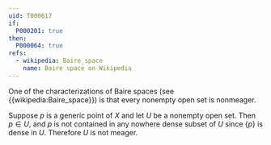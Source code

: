 ```yaml
---
uid: T000617
if:
  P000201: true
then:
  P000064: true
refs:
  - wikipedia: Baire_space
    name: Baire space on Wikipedia
---
```


One of the characterizations of Baire spaces (see {{wikipedia:Baire_space}}) is that every nonempty open set is nonmeager.

Suppose $p$ is a generic point of $X$ and let $U$ be a nonempty open set.  Then $p\in U$, and $p$ is not contained in any nowhere dense subset of $U$ since $\{p\}$ is dense in $U$.  Therefore $U$ is not meager.
